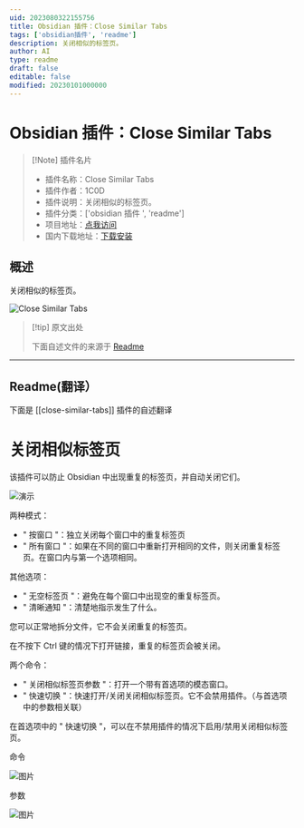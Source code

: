 ```yaml
---
uid: 2023080322155756
title: Obsidian 插件：Close Similar Tabs
tags: ['obsidian插件', 'readme']
description: 关闭相似的标签页。
author: AI
type: readme
draft: false
editable: false
modified: 20230101000000
---
```


# Obsidian 插件：Close Similar Tabs

> [!Note] 插件名片
> - 插件名称：Close Similar Tabs
> - 插件作者：1C0D
> - 插件说明：关闭相似的标签页。
> - 插件分类：['obsidian 插件 ', 'readme']
> - 项目地址：[点我访问](https://github.com/1C0D/Obsidian-Close-Similar-Tabs)
> - 国内下载地址：[下载安装](https://pkmer.cn/products/plugin/pluginMarket/?close-similar-tabs)

## 概述

关闭相似的标签页。

![Close Similar Tabs](https://cdn.pkmer.cn/covers/close-similar-tabs_new.gif!pkmer)

> [!tip] 原文出处
>
>下面自述文件的来源于 [Readme](https://ghproxy.net/https://raw.githubusercontent.com/1C0D/Obsidian-Close-Similar-Tabs/master/README.md)

---

## Readme(翻译）

下面是 [[close-similar-tabs]] 插件的自述翻译

# 关闭相似标签页

该插件可以防止 Obsidian 中出现重复的标签页，并自动关闭它们。

![演示](demo.gif)

两种模式：

- " 按窗口 "：独立关闭每个窗口中的重复标签页
- " 所有窗口 "：如果在不同的窗口中重新打开相同的文件，则关闭重复标签页。在窗口内与第一个选项相同。

其他选项：

- " 无空标签页 "：避免在每个窗口中出现空的重复标签页。
- " 清晰通知 "：清楚地指示发生了什么。

您可以正常地拆分文件，它不会关闭重复的标签页。

在不按下 Ctrl 键的情况下打开链接，重复的标签页会被关闭。

两个命令：

- " 关闭相似标签页参数 "：打开一个带有首选项的模态窗口。
- " 快速切换 "：快速打开/关闭关闭相似标签页。它不会禁用插件。（与首选项中的参数相关联）

在首选项中的 " 快速切换 "，可以在不禁用插件的情况下启用/禁用关闭相似标签页。

命令

![图片](img/CST-commands.jpg)

参数

![图片](img/CST-params.jpg)
